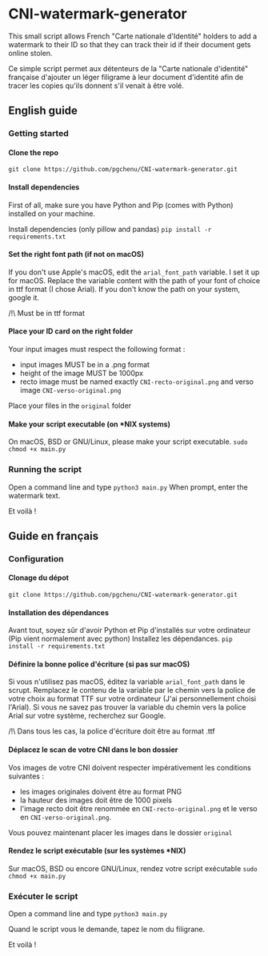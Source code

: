 # CNI-watermark-generator
This small script allows French "Carte nationale d'Identité" holders to add a watermark to their ID so that they can track their id if their document gets online stolen.

Ce simple script permet aux détenteurs de la "Carte nationale d'identité" française d'ajouter un léger filigrame à leur document d'identité afin de tracer les copies qu'ils donnent s'il venait à être volé.
## English guide
### Getting started
#### Clone the repo
```git clone https://github.com/pgchenu/CNI-watermark-generator.git```

#### Install dependencies 
First of all, make sure you have Python and Pip (comes with Python) installed on your machine.

Install dependencies (only pillow and pandas)
```pip install -r requirements.txt```
#### Set the right font path (if not on macOS)
If you don't use Apple's macOS, edit the `arial_font_path` variable. I set it up for macOS. Replace the variable content with the path of your font of choice in ttf format (I chose Arial). If you don't know the path on your system, google it. 

/!\ Must be in ttf format
#### Place your ID card on the right folder
Your input images must respect the following format :
 - input images MUST be in a .png format
 - height of the image MUST be 1000px
 - recto image must be named exactly `CNI-recto-original.png` and verso image `CNI-verso-original.png`

Place your files in the `original` folder
#### Make your script executable (on *NIX systems)
On macOS, BSD or GNU/Linux, please make your script executable.
```sudo chmod +x main.py```
### Running the script
Open a command line and type
```python3 main.py```
When prompt, enter the watermark text.

Et voilà !

## Guide en français
### Configuration 
#### Clonage du dépot 
```git clone https://github.com/pgchenu/CNI-watermark-generator.git```

#### Installation  des dépendances

Avant tout, soyez sûr d'avoir Python et Pip d'installés sur votre ordinateur (Pip vient normalement avec python)
Installez les dépendances.
```pip install -r requirements.txt```
#### Définire la bonne police d'écriture (si pas sur macOS)
Si vous n'utilisez pas macOS, éditez la variable `arial_font_path` dans le scrupt. Remplacez le contenu de la variable par le chemin vers la police de votre choix au format TTF sur votre ordinateur (J'ai personnellement choisi l'Arial). Si vous ne savez pas trouver la variable du chemin vers la police Arial sur votre système, recherchez sur Google.

/!\ Dans tous les cas, la police d'écriture doit être au format .ttf
#### Déplacez le scan de votre CNI dans le bon dossier

Vos images de votre CNI doivent respecter impérativement les conditions suivantes :
 - les images originales doivent être au format PNG
 - la hauteur des images doit être de 1000 pixels
 - l'image recto doit être renommée en `CNI-recto-original.png` et le verso en `CNI-verso-original.png`.

Vous pouvez maintenant placer les images dans le dossier `original`
#### Rendez le script exécutable (sur les systèmes *NIX)
Sur macOS, BSD ou encore GNU/Linux, rendez votre script exécutable
```sudo chmod +x main.py```
### Exécuter le script
Open a command line and type
```python3 main.py```

Quand le script vous le demande, tapez le nom du filigrane.

Et voilà !

